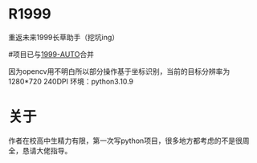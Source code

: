 # R1999
重返未来1999长草助手（挖坑ing）

#项目已与[1999-AUTO](https://github.com/YumisLink/1999-Auto)合并

因为opencv用不明白所以部分操作基于坐标识别，当前的目标分辨率为1280*720 240DPI
环境：python3.10.9 

# 关于
作者在校高中生精力有限，第一次写python项目，很多地方都考虑的不是很周全，恳请大佬指导。


